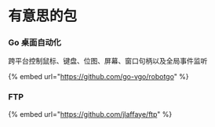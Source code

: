 # 有意思的包

### Go 桌面自动化

跨平台控制鼠标、键盘、位图、屏幕、窗口句柄以及全局事件监听

{% embed url="https://github.com/go-vgo/robotgo" %}

### FTP

{% embed url="https://github.com/jlaffaye/ftp" %}



